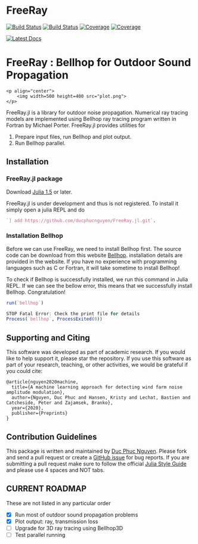# FreeRay

[![Build Status](https://travis-ci.com/ducphucnguyen/FreeRay.jl.svg?branch=master)](https://travis-ci.com/ducphucnguyen/FreeRay.jl)
[![Build Status](https://ci.appveyor.com/api/projects/status/github/ducphucnguyen/FreeRay.jl?svg=true)](https://ci.appveyor.com/project/ducphucnguyen/FreeRay-jl)
[![Coverage](https://codecov.io/gh/ducphucnguyen/FreeRay.jl/branch/master/graph/badge.svg)](https://codecov.io/gh/ducphucnguyen/FreeRay.jl)
[![Coverage](https://coveralls.io/repos/github/ducphucnguyen/FreeRay.jl/badge.svg?branch=master)](https://coveralls.io/github/ducphucnguyen/FreeRay.jl?branch=master)

[![Latest Docs](https://img.shields.io/badge/docs-latest-blue.svg)](https://ducphucnguyen.github.io/FreeRay.jl/build/)

# FreeRay : Bellhop for Outdoor Sound Propagation

```@raw html
<p align="center">
    <img width=500 height=400 src="plot.png">
</p>
```

FreeRay.jl is a library for outdoor noise propagation. Numerical ray tracing models are implemented using Bellhop ray tracing program written in Fortran by Michael Porter. FreeRay.jl provides utilities for

1. Prepare input files, run Bellhop and plot output.
2. Run Bellhop parallel.

## Installation
### FreeRay.jl package

Download [Julia 1.5](https://julialang.org/) or later.

FreeRay.jl is under development and thus is not registered. To install it simply open a julia REPL and do

```Julia
`] add https://github.com/ducphucnguyen/FreeRay.jl.git`.
```

### Installation Bellhop
Before we can use FreeRay, we need to install Bellhop first. The source code can be download from this website [Bellhop](http://oalib.hlsresearch.com/AcousticsToolbox/). installation details are provided in the website. If you have no experience with programming languages such as C or Fortran, it will take sometime to install Bellhop!

To check if Bellhop is successfully installed, we run this command in Julia REPL. If we can see the bellow error, this means that we successfully install Bellhop.  Congratulation!

```julia
run(`bellhop`)

STOP Fatal Error: Check the print file for details
Process(`bellhop`, ProcessExited(0))
```


## Supporting and Citing

This software was developed as part of academic research. If you would like to help support it, please star the repository. If you use this software as part of your research, teaching, or other activities, we would be grateful if you could cite:

```
@article{nguyen2020machine,
  title={A machine learning approach for detecting wind farm noise amplitude modulation},
  author={Nguyen, Duc Phuc and Hansen, Kristy and Lechat, Bastien and Catcheside, Peter and Zajamsek, Branko},
  year={2020},
  publisher={Preprints}
}
```

## Contribution Guidelines

This package is written and maintained by [Duc Phuc Nguyen](https://github.com/ducphucnguyen). Please fork and
send a pull request or create a [GitHub issue](https://github.com/ducphucnguyen/FreeRay.jl/issues) for
bug reports. If you are submitting a pull request make sure to follow the official
[Julia Style Guide](https://docs.julialang.org/en/v1/manual/style-guide/index.html) and please use
4 spaces and NOT tabs.


## CURRENT ROADMAP

These are not listed in any particular order

- [X] Run most of outdoor sound propagation problems
- [X] Plot output: ray, transmission loss
- [ ] Upgrade for 3D ray tracing using Bellhop3D
- [ ] Test parallel running
